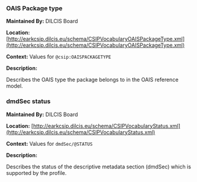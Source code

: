 
### OAIS Package type
<a name="VocabularyOAISPackageType"></a>

**Maintained By:** DILCIS Board   
  
**Location:** [http://earkcsip.dilcis.eu/schema/CSIPVocabularyOAISPackageType.xml](http://earkcsip.dilcis.eu/schema/CSIPVocabularyOAISPackageType.xml)   

**Context:** Values for `@csip:OAISPACKAGETYPE`   
  
**Description:**     

Describes the OAIS type the package belongs to in the OAIS reference model.  
  

### dmdSec status
<a name="VocabularyStatus"></a>

**Maintained By:** DILCIS Board   
  
**Location:** [http://earkcsip.dilcis.eu/schema/CSIPVocabularyStatus.xml](http://earkcsip.dilcis.eu/schema/CSIPVocabularyStatus.xml)   

**Context:** Values for `dmdSec/@STATUS`   
  
**Description:**     

Describes the status of the descriptive metadata section (dmdSec) which is supported by the profile.  
  
